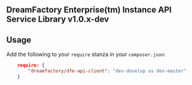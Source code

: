 ## DreamFactory Enterprise(tm) Instance API Service Library v1.0.x-dev

## Usage

Add the following to your `require` stanza in your `composer.json`:

```json
    require: {
        "dreamfactory/dfe-api-client": "dev-develop as dev-master"
    }
```
